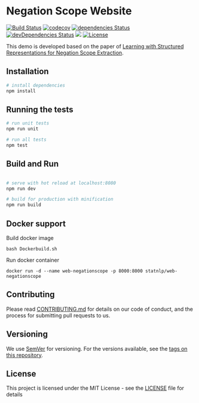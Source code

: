 # Negation Scope Website
[![Build Status](https://travis-ci.org/sutd-statnlp/web-negationscope.svg?branch=master)](https://travis-ci.org/sutd-statnlp/web-negationscope)
[![codecov](https://codecov.io/gh/sutd-statnlp/web-negationscope/branch/master/graph/badge.svg)](https://codecov.io/gh/sutd-statnlp/web-negationscope)
[![dependencies Status](https://david-dm.org/sutd-statnlp/web-negationscope/status.svg)](https://david-dm.org/sutd-statnlp/web-negationscope)
[![devDependencies Status](https://david-dm.org/sutd-statnlp/web-negationscope/dev-status.svg)](https://david-dm.org/sutd-statnlp/web-negationscope?type=dev)
[![](https://images.microbadger.com/badges/image/statnlp/web-negationscope.svg)](https://microbadger.com/images/statnlp/web-negationscope)
[![License](https://img.shields.io/badge/license-MIT-blue.svg)](https://github.com/sutd-statnlp/web-negationscope/blob/master/LICENSE)

This demo is developed based on the paper of [Learning with Structured Representations for Negation Scope Extraction](https://github.com/leodotnet/negationscope).

## Installation

``` bash
# install dependencies
npm install

```

## Running the tests

``` bash
# run unit tests
npm run unit

# run all tests
npm test
```

## Build and Run

``` bash

# serve with hot reload at localhost:8080
npm run dev

# build for production with minification
npm run build

```

## Docker support

Build docker image

```
bash Dockerbuild.sh
```

Run docker container

```
docker run -d --name web-negationscope -p 8000:8000 statnlp/web-negationscope
```

## Contributing

Please read [CONTRIBUTING.md](CONTRIBUTING.md) for details on our code of conduct, and the process for submitting pull requests to us.

## Versioning

We use [SemVer](http://semver.org/) for versioning. For the versions available, see the [tags on this repository](https://github.com/sutd-statnlp/web-negationscope/tags).

## License

This project is licensed under the MIT License - see the [LICENSE](LICENSE) file for details
